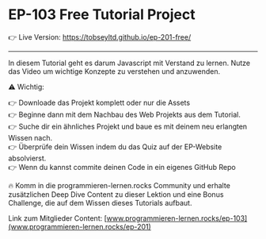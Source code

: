 # EP-103 Free Tutorial Project

👉 Live Version: https://tobseyltd.github.io/ep-201-free/

---

In diesem Tutorial geht es darum Javascript mit Verstand zu lernen. Nutze das Video um
wichtige Konzepte zu verstehen und anzuwenden.

⚠️ Wichtig:

👉 Downloade das Projekt komplett oder nur die Assets<br />
👉 Beginne dann mit dem Nachbau des Web Projekts aus dem Tutorial.<br />
👉 Suche dir ein ähnliches Projekt und baue es mit deinem neu erlangten Wissen nach.<br />
👉 Überprüfe dein Wissen indem du das Quiz auf der EP-Website absolvierst.<br />
👉 Wenn du kannst commite deinen Code in ein eigenes GitHub Repo<br />

🔥 Komm in die programmieren-lernen.rocks Community und erhalte zusätzlichen Deep Dive Content zu
dieser Lektion und eine Bonus Challenge, die auf dem Wissen dieses Tutorials aufbaut.

Link zum Mitglieder Content:
[www.programmieren-lernen.rocks/ep-103](www.programmieren-lernen.rocks/ep-201)
